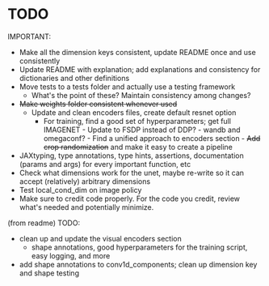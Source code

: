 # TODO

IMPORTANT:
- Make all the dimension keys consistent, update README once and use
  consistently
- Update README with explanation; add explanations and consistency for
  dictionaries and other definitions
- Move tests to a tests folder and actually use a testing framework
  - What's the point of these? Maintain consistency among changes?
- ~~Make weights folder consistent whenever used~~
  - Update and clean encoders files, create default resnet option
    - For training, find a good set of hyperparameters; get full
      IMAGENET
          - Update to FSDP instead of DDP?
          - wandb and omegaconf?
          - Find a unified approach to encoders section
          - ~~Add crop randomization~~ and make it easy to create a pipeline
- JAXtyping, type annotations, type hints, assertions, documentation
  (params and args) for every important function, etc
- Check what dimensions work for the unet, maybe re-write so it can accept (relatively) arbitrary dimensions
- Test local_cond_dim on image policy
- Make sure to credit code properly. For the code you credit, review
  what's needed and potentially minimize.

(from readme)
TODO:
- clean up and update the visual encoders section
  - shape annotations, good hyperparameters for the training script,
    easy logging, and more
- add shape annotations to conv1d_components; clean up dimension key
  and shape testing
